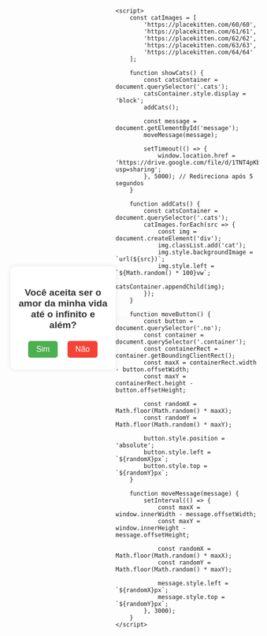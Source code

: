 <!DOCTYPE html>
<html lang="pt-BR">
<head>
    <meta charset="UTF-8">
    <meta name="viewport" content="width=device-width, initial-scale=1.0">
    <title>Amor Infinito</title>
    <style>
        body {
            font-family: Arial, sans-serif;
            display: flex;
            justify-content: center;
            align-items: center;
            height: 100vh;
            margin: 0;
            overflow: hidden;
            background-image: url('https://static.vecteezy.com/ti/vetor-gratis/p3/18792888-padrao-de-fundos-de-amor-para-banner-poster-modelos-de-design-de-capa-historias-de-papel-de-parede-de-feed-de-midia-social-conceito-de-saudacao-de-feliz-dia-dos-namorados-gratis-vetor.jpg');
            background-size: cover;
            background-position: center;
        }
        .container {
            text-align: center;
            background: rgba(255, 255, 255, 0.9);
            padding: 1rem;
            box-shadow: 0 0 10px rgba(0,0,0,0.1);
            border-radius: 10px;
            position: relative;
            z-index: 1;
            max-width: 90%;
            box-sizing: border-box;
        }
        h1 {
            color: #333;
            font-size: 1.2rem;
        }
        button {
            padding: 0.5rem 1rem;
            margin: 0.5rem;
            border: none;
            border-radius: 5px;
            cursor: pointer;
            font-size: 1rem;
            position: relative;
        }
        .yes {
            background-color: #4CAF50;
            color: white;
        }
        .no {
            background-color: #f44336;
            color: white;
        }
        .cats {
            position: absolute;
            top: 0;
            left: 0;
            width: 100%;
            height: 100%;
            z-index: 0;
            pointer-events: none;
            display: none;
        }
        .cat {
            position: absolute;
            width: 60px;
            height: 60px;
            background-size: cover;
            animation: float 5s infinite;
        }
        @keyframes float {
            0% { transform: translateY(100vh); }
            100% { transform: translateY(-100vh); }
        }
        .message {
            position: absolute;
            font-size: 1rem;
            color: red;
            font-weight: bold;
            animation: appearDisappear 3s infinite;
        }
        @keyframes appearDisappear {
            0%, 100% { opacity: 0; }
            50% { opacity: 1; }
        }
    </style>
</head>
<body>
    <div class="container">
        <h1>Você aceita ser o amor da minha vida até o infinito e além?</h1>
        <button class="yes" onclick="showCats()">Sim</button>
        <button class="no" onmouseover="moveButton()">Não</button>
    </div>
    <div class="cats"></div>
    <div class="message" id="message">Eu te amo Ana Beatriz</div>

    <script>
        const catImages = [
            'https://placekitten.com/60/60',
            'https://placekitten.com/61/61',
            'https://placekitten.com/62/62',
            'https://placekitten.com/63/63',
            'https://placekitten.com/64/64'
        ];

        function showCats() {
            const catsContainer = document.querySelector('.cats');
            catsContainer.style.display = 'block';
            addCats();

            const message = document.getElementById('message');
            moveMessage(message);

            setTimeout(() => {
                window.location.href = 'https://drive.google.com/file/d/1TNT4pKbUQKKjso0i6aUXo1ysZZOaJcp0/view?usp=sharing';
            }, 5000); // Redireciona após 5 segundos
        }

        function addCats() {
            const catsContainer = document.querySelector('.cats');
            catImages.forEach(src => {
                const img = document.createElement('div');
                img.classList.add('cat');
                img.style.backgroundImage = `url(${src})`;
                img.style.left = `${Math.random() * 100}vw`;
                catsContainer.appendChild(img);
            });
        }

        function moveButton() {
            const button = document.querySelector('.no');
            const container = document.querySelector('.container');
            const containerRect = container.getBoundingClientRect();
            const maxX = containerRect.width - button.offsetWidth;
            const maxY = containerRect.height - button.offsetHeight;

            const randomX = Math.floor(Math.random() * maxX);
            const randomY = Math.floor(Math.random() * maxY);

            button.style.position = 'absolute';
            button.style.left = `${randomX}px`;
            button.style.top = `${randomY}px`;
        }

        function moveMessage(message) {
            setInterval(() => {
                const maxX = window.innerWidth - message.offsetWidth;
                const maxY = window.innerHeight - message.offsetHeight;

                const randomX = Math.floor(Math.random() * maxX);
                const randomY = Math.floor(Math.random() * maxY);

                message.style.left = `${randomX}px`;
                message.style.top = `${randomY}px`;
            }, 3000);
        }
    </script>
</body>
</html>
